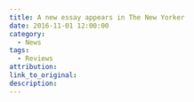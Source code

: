 ```yaml
---
title: A new essay appears in The New Yorker
date: 2016-11-01 12:00:00
category:
  - News
tags:
  - Reviews
attribution:
link_to_original:
description:
---
```

